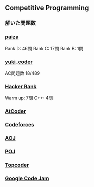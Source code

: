 ## Competitive Programming<br>
### 解いた問題数
### [paiza](https://paiza.jp/challenges)
Rank D: 46問
Rank C: 17問
Rank B: 1問
### [yuki_coder](http://yukicoder.me/)
AC問題数 18/489
### [Hacker Rank](https://www.hackerrank.com/)
Warm up: 7問
C++: 4問
### [AtCoder](https://atcoder.jp/)
### [Codeforces](http://codeforces.com/)
### [AOJ](http://judge.u-aizu.ac.jp/onlinejudge/)
### [POJ](http://poj.org/)
### [Topcoder](https://www.topcoder.com/)
### [Google Code Jam](https://code.google.com/codejam)
